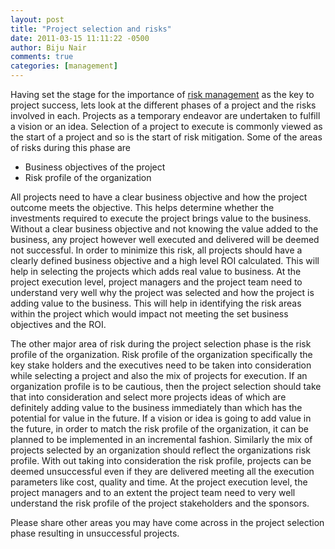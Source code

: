 ```yaml
---
layout: post
title: "Project selection and risks"
date: 2011-03-15 11:11:22 -0500
author: Biju Nair
comments: true
categories: [management]
---
```

Having set the stage for the importance of [risk management](/blog/2011/01/27/mitigating-risk-to-deliver-a-successful-project/) as the key to project success, lets look at the different phases of a project and the risks involved in each. Projects as a temporary endeavor are undertaken to fulfill a vision or an idea. Selection of a project to execute is commonly viewed as the start of a project and so is the start of risk mitigation. Some of the areas of risks during this phase are
<!-- more -->
- Business objectives of the project
- Risk profile of the organization

All projects need to have a clear business objective and how the project outcome meets the objective. This helps determine whether the investments required to execute the project brings value to the business. Without a clear business objective and not knowing the value added to the business, any project however well executed and delivered will be deemed not successful. In order to minimize this risk, all projects should have a clearly defined business objective and a high level ROI calculated. This will help in selecting the projects which adds real value to business. At the project execution level, project managers and the project team need to understand very well why the project was selected and how the project is adding value to the business.  This will help in identifying the risk areas within the project which would impact not meeting the set business objectives and the ROI. 


The other major area of risk during the project selection phase is the risk profile of the organization. Risk profile of the organization specifically the key stake holders and the executives need to be taken into consideration  while selecting a project and also the mix of projects for execution. If an organization profile is to be cautious, then the project selection  should take that into consideration  and select more projects ideas of which are definitely adding value to the business immediately than which has the potential for value in the future. If a vision or idea is going to add value in the future, in order to match the risk profile of the organization,  it can be planned to be implemented in an incremental fashion. Similarly the mix of projects selected by an organization should reflect the organizations risk profile. With out taking into consideration  the risk profile, projects can be deemed unsuccessful even if they are delivered meeting all the execution parameters like cost, quality and time. At the project execution level, the project managers and to an extent the project team need to very well understand the risk profile of the project stakeholders and the sponsors.


Please share other areas you may have come across in the project selection phase resulting in unsuccessful projects.

